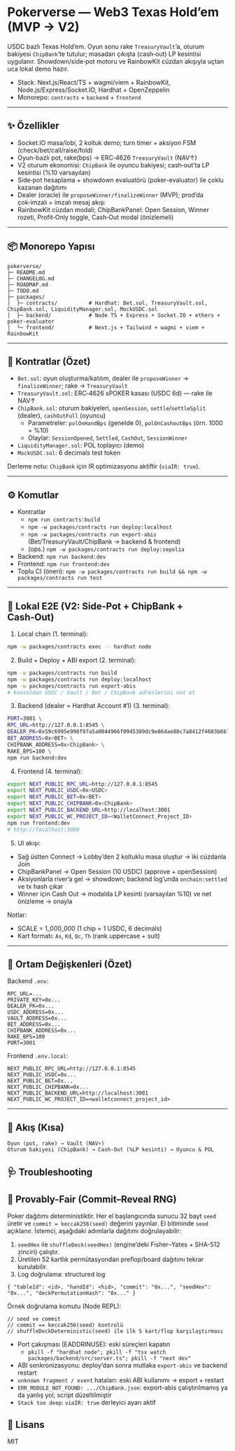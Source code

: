 # Pokerverse — Web3 Texas Hold’em (MVP → V2)

USDC bazlı Texas Hold’em. Oyun sonu rake `TreasuryVault`’a, oturum bakiyesi `ChipBank`’te tutulur; masadan çıkışta (cash‑out) LP kesintisi uygulanır. Showdown/side‑pot motoru ve RainbowKit cüzdan akışıyla uçtan uca lokal demo hazır.

- Stack: Next.js/React/TS + wagmi/viem + RainbowKit, Node.js/Express/Socket.IO, Hardhat + OpenZeppelin
- Monorepo: `contracts` + `backend` + `frontend`

---

## ✨ Özellikler

- Socket.IO masa/lobi, 2 koltuk demo; turn timer + aksiyon FSM (check/bet/call/raise/fold)
- Oyun-bazlı pot, rake(bps) → ERC‑4626 `TreasuryVault` (NAV↑)
- V2 oturum ekonomisi: `ChipBank` ile oyuncu bakiyesi; cash‑out’ta LP kesintisi (%10 varsayılan)
- Side‑pot hesaplama + showdown evaluatörü (poker-evaluator) ile çoklu kazanan dağıtımı
- Dealer (oracle) ile `proposeWinner/finalizeWinner` (MVP); prod’da çok‑imzalı + imzalı mesaj akışı
- RainbowKit cüzdan modali; ChipBankPanel: Open Session, Winner rozeti, Profit‑Only toggle, Cash‑Out modal (önizlemeli)

---

## 📦 Monorepo Yapısı

```
pokerverse/
├─ README.md
├─ CHANGELOG.md
├─ ROADMAP.md
├─ TODO.md
├─ packages/
│  ├─ contracts/          # Hardhat: Bet.sol, TreasuryVault.sol, ChipBank.sol, LiquidityManager.sol, MockUSDC.sol
│  ├─ backend/            # Node TS + Express + Socket.IO + ethers + poker-evaluator
│  └─ frontend/           # Next.js + Tailwind + wagmi + viem + RainbowKit
```

---

## 🧱 Kontratlar (Özet)

- `Bet.sol`: oyun oluşturma/katılım, dealer ile `proposeWinner` → `finalizeWinner`; rake → `TreasuryVault`
- `TreasuryVault.sol`: ERC‑4626 sPOKER kasası (USDC 6d) — rake ile NAV↑
- `ChipBank.sol`: oturum bakiyeleri, `openSession`, `settle`/`settleSplit` (dealer), `cashOutFull` (oyuncu)
  - Parametreler: `polOnHandBps` (genelde 0), `polOnCashoutBps` (örn. 1000 = %10)
  - Olaylar: `SessionOpened`, `Settled`, `CashOut`, `SessionWinner`
- `LiquidityManager.sol`: POL toplayıcı (demo)
- `MockUSDC.sol`: 6 decimals test token

Derleme notu: `ChipBank` için IR optimizasyonu aktiftir (`viaIR: true`).

---

## ⚙️ Komutlar

- Kontratlar
  - `npm run contracts:build`
  - `npm -w packages/contracts run deploy:localhost`
  - `npm -w packages/contracts run export-abis` (Bet/TreasuryVault/ChipBank → backend & frontend)
  - (ops.) `npm -w packages/contracts run deploy:sepolia`
- Backend: `npm run backend:dev`
- Frontend: `npm run frontend:dev`
- Toplu CI (öneri): `npm -w packages/contracts run build && npm -w packages/contracts run test`

---

## 🚀 Lokal E2E (V2: Side‑Pot + ChipBank + Cash‑Out)

1) Local chain (1. terminal):
```bash
npm -w packages/contracts exec -- hardhat node
```
2) Build + Deploy + ABI export (2. terminal):
```bash
npm -w packages/contracts run build
npm -w packages/contracts run deploy:localhost
npm -w packages/contracts run export-abis
# konsoldan USDC / Vault / Bet / ChipBank adreslerini not et
```
3) Backend (dealer = Hardhat Account #1) (3. terminal):
```bash
PORT=3001 \
RPC_URL=http://127.0.0.1:8545 \
DEALER_PK=0x59c6995e998f97a5a0044966f0945389dc9e86dae88c7a8412f4603b6b78690d \
BET_ADDRESS=0x<BET> \
CHIPBANK_ADDRESS=0x<ChipBank> \
RAKE_BPS=100 \
npm run backend:dev
```
4) Frontend (4. terminal):
```bash
export NEXT_PUBLIC_RPC_URL=http://127.0.0.1:8545
export NEXT_PUBLIC_USDC=0x<USDC>
export NEXT_PUBLIC_BET=0x<BET>
export NEXT_PUBLIC_CHIPBANK=0x<ChipBank>
export NEXT_PUBLIC_BACKEND_URL=http://localhost:3001
export NEXT_PUBLIC_WC_PROJECT_ID=<WalletConnect_Project_ID>
npm run frontend:dev
# http://localhost:3000
```
5) UI akışı:
- Sağ üstten Connect → Lobby’den 2 koltuklu masa oluştur → iki cüzdanla Join
- ChipBankPanel → Open Session (10 USDC) (approve + openSession)
- Aksiyonlarla river’a gel → showdown; backend log’unda `onchain:settled` ve tx hash çıkar
- Winner için Cash Out → modalda LP kesinti (varsayılan %10) ve net önizleme → onayla

Notlar:
- SCALE = 1_000_000 (1 chip = 1 USDC, 6 decimals)
- Kart formatı: `As`, `Kd`, `Qc`, `Th` (rank uppercase + suit)

---

## 🔑 Ortam Değişkenleri (Özet)

Backend `.env`:
```
RPC_URL=...
PRIVATE_KEY=0x...
DEALER_PK=0x...
USDC_ADDRESS=0x...
VAULT_ADDRESS=0x...
BET_ADDRESS=0x...
CHIPBANK_ADDRESS=0x...
RAKE_BPS=100
PORT=3001
```

Frontend `.env.local`:
```
NEXT_PUBLIC_RPC_URL=http://127.0.0.1:8545
NEXT_PUBLIC_USDC=0x...
NEXT_PUBLIC_BET=0x...
NEXT_PUBLIC_CHIPBANK=0x...
NEXT_PUBLIC_BACKEND_URL=http://localhost:3001
NEXT_PUBLIC_WC_PROJECT_ID=<walletconnect_project_id>
```

---

## 🧭 Akış (Kısa)

```
Oyun (pot, rake) → Vault (NAV↑)
Oturum bakiyesi (ChipBank) → Cash‑Out (%LP kesinti) → Oyuncu & POL
```

## 🩺 Troubleshooting
## 🔐 Provably-Fair (Commit–Reveal RNG)

Poker dağıtımı deterministiktir. Her el başlangıcında sunucu 32 bayt `seed` üretir ve `commit = keccak256(seed)` değerini yayınlar. El bitiminde `seed` açıklanır. İstemci, aşağıdaki adımlarla dağıtımı doğrulayabilir:

1) `seedHex` ile `shuffleDeck(seedHex)` (engine’deki Fisher–Yates + SHA-512 zinciri) çalıştır.
2) Üretilen 52 kartlık permütasyondan preflop/board dağıtımı tekrar kurulabilir.
3) Log doğrulama: structured log
```
{ "tableId": <id>, "handId": <hid>, "commit": "0x...", "seedHex": "0x...", "deckPermutationHash": "0x..." }
```

Örnek doğrulama komutu (Node REPL):
```
// seed ve commit
// commit == keccak256(seed) kontrolü
// shuffleDeckDeterministic(seed) ile ilk 5 kart/flop karşılaştırması
```


- Port çakışması (EADDRINUSE): eski süreçleri kapatın
  - `pkill -f "hardhat node"; pkill -f "tsx watch packages/backend/src/server.ts"; pkill -f "next dev"`
- ABI senkronizasyonu: deploy’dan sonra mutlaka `export-abis` ve backend restart
- `unknown fragment / event` hataları: eski ABI kullanımı → export + restart
- `ERR_MODULE_NOT_FOUND: .../ChipBank.json`: export-abis çalıştırılmamış ya da yanlış yol; script düzeltilmiştir
- `Stack too deep`: `viaIR: true` derleyici ayarı aktif

## 📄 Lisans

MIT

